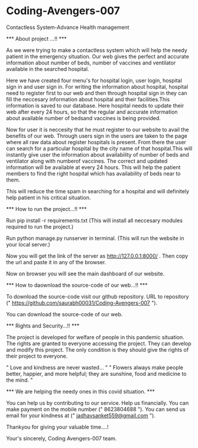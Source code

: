 # Coding-Avengers-007
Contactless System-Advance Health management

*** About project ...!! ***

As we were trying to make a contactless system which will help the needy
patient in the emergency situation.
Our web gives the perfect and accurate information about number of beds,
number of vaccines and ventilator available in the searched hospital.

Here we have created four menu's for hospital login, user login, hospital
sign in and user sign in.
For writing the information about hospital, hospital need to register 
first to our web and then through hospital sign in they can fill the 
neccesary information about hospital and their facilities.This information
is saved to our database. Here hospital needs to update their web after 
every 24 hours, so that the regular and accurate information about available
number of bedsand vaccines is being provided.

Now for user it is neccesity that he must register to our website to avail
the benefits of our web. 
Through users sign in the users are taken to the page where all raw data 
about register hospitals is present. From there the user can search for a 
particular hospital by the city name of that hospital.This will instantly
give user the information about availability of number of beds and ventilator
along with numberof vaccines.
The correct and updated information will be available at every 24 hours.
This will help the patient members to find the right hospital which has 
availability of beds near to them.

This will reduce the time spam in searching for a hospital and will definitely
help patient in his critical situation.

*** How to run the project...!! ***

Run pip install -r requirements.txt
(This will install all neccesary modules required to run the project.)

Run python manage.py runserver in terminal.
(This will run the website in your local server.)

Now you will get the link of the server as http://127.0.0.1:8000/ .
Then copy the url and paste it in any of the browser.

Now on browser you will see the main dashboard of our website.

*** How to daownload the source-code of our web...!! ***

To download the source-code visit our github repository.
URL to repository (" https://github.com/saurabh00031/Coding-Avengers-007 ").

You can download the source-code of our web.

*** Rights and Security...!! ***

The project is developed for welfare of people in this pandemic situation.
The rights are granted to everyone accessing the project. They can develop
and modify this project.
The only condition is they should give the rights of their project to 
everyone.

" Love and kindness are never wasted... "
" Flowers always make people better, happier, and more helpful; they are 
sunshine, food and medicine to the mind. "

*** We are helping the needy ones in this covid situation. ***

You can help us by contributing to our service.
Help us financially. You can make payment on the mobile number 
(" 8623804688 ").
You can send us email for your kindness at (" jadhavsanket559@gmail.com ").

Thankyou for giving your valuable time....!

Your's sincerely,
Coding Avengers-007 team.
